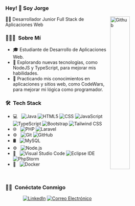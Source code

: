 ### Hey! 👋 Soy Jorge

<img width="35%" align="right" alt="Github" src="https://user-images.githubusercontent.com/48678280/88862734-4903af80-d201-11ea-968b-9c939d88a37c.gif" />

👨‍💻 Desarrollador Junior Full Stack de Aplicaciones Web

<h3> 👨🏻‍💻 &nbsp;Sobre Mí </h3>

- 🎓 Estudiante de Desarrollo de Aplicaciones Web.
- 🤔 Explorando nuevas tecnologías, como NodeJS y TypeScript, para mejorar mis habilidades.
- 🌱 Practicando mis conocimientos en aplicaciones y sitios web, como CodeWars, para mejorar mi lógica como programador.

<h3> 🛠 &nbsp;Tech Stack</h3>

- 💻 &nbsp;
  ![Java](https://img.shields.io/badge/-Java-333333?style=flat&logo=Java&logoColor=007396)
  ![HTML5](https://img.shields.io/badge/-HTML5-333333?style=flat&logo=HTML5)
  ![CSS](https://img.shields.io/badge/-CSS-333333?style=flat&logo=CSS3&logoColor=1572B6)
  ![JavaScript](https://img.shields.io/badge/-JavaScript-333333?style=flat&logo=javascript)
  ![TypeScript](https://img.shields.io/badge/-TypeScript-333333?style=flat&logo=typescript)
  ![Bootstrap](https://img.shields.io/badge/-Bootstrap-333333?style=flat&logo=bootstrap&logoColor=563D7C)
  ![Tailwind CSS](https://img.shields.io/badge/-Tailwind%20CSS-333333?style=flat&logo=tailwind-css&logoColor=38B2AC)
- 🌐 &nbsp;
  ![PHP](https://img.shields.io/badge/-PHP-333333?style=flat&logo=php)
  ![Laravel](https://img.shields.io/badge/-Laravel-333333?style=flat&logo=laravel)
- ⚙️ &nbsp;
  ![Git](https://img.shields.io/badge/-Git-333333?style=flat&logo=git)
  ![GitHub](https://img.shields.io/badge/-GitHub-333333?style=flat&logo=github)
- 🛢 &nbsp;
  ![MySQL](https://img.shields.io/badge/-MySQL-333333?style=flat&logo=mysql)
- ⚙️ &nbsp;
  ![Node.js](https://img.shields.io/badge/-Node.js-333333?style=flat&logo=node.js)
- 🔧 &nbsp;
  ![Visual Studio Code](https://img.shields.io/badge/-Visual%20Studio%20Code-333333?style=flat&logo=visual-studio-code&logoColor=007ACC)
  ![Eclipse IDE](https://img.shields.io/badge/-Eclipse%20IDE-333333?style=flat&logo=eclipse-ide&logoColor=2C2255)
  ![PhpStorm](https://img.shields.io/badge/-PhpStorm-333333?style=flat&logo=phpstorm&logoColor=1C92D2)
- 🐳 &nbsp;
  ![Docker](https://img.shields.io/badge/-Docker-333333?style=flat&logo=docker)

<br/>

<h3> 🤝🏻 &nbsp;Conéctate Conmigo </h3>

<p align="center">
<a href="https://www.linkedin.com/in/jorge-s%C3%A1nchez-l%C3%B3pez-4351112b9/"><img alt="LinkedIn" src="https://img.shields.io/badge/LinkedIn-Jorge%20S%C3%A1nchez%20L%C3%B3pez-blue?style=flat-square&logo=linkedin"></a>
<a href="mailto:jorgesljobs@gmail.com"><img alt="Correo Electrónico" src="https://img.shields.io/badge/Correo%20Electr%C3%B3nico-jorgesljobs%40gmail.com-blue?style=flat-square&logo=gmail"></a>
</p>
